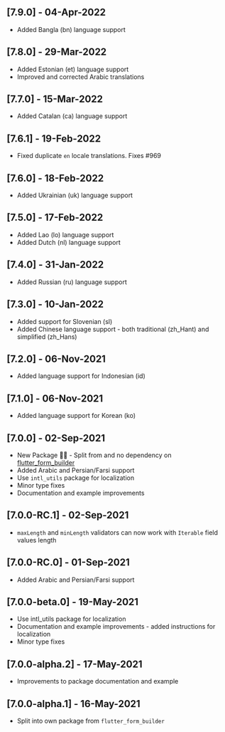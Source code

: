 ## [7.9.0] - 04-Apr-2022
* Added Bangla (bn) language support

## [7.8.0] - 29-Mar-2022
* Added Estonian (et) language support
* Improved and corrected Arabic translations

## [7.7.0] - 15-Mar-2022
* Added Catalan (ca) language support

## [7.6.1] - 19-Feb-2022
* Fixed duplicate `en` locale translations. Fixes #969

## [7.6.0] - 18-Feb-2022
* Added Ukrainian (uk) language support

## [7.5.0] - 17-Feb-2022
* Added Lao (lo) language support
* Added Dutch (nl) language support

## [7.4.0] - 31-Jan-2022
* Added Russian (ru) language support

## [7.3.0] - 10-Jan-2022
* Added support for Slovenian (sl)
* Added Chinese language support - both traditional (zh_Hant) and simplified (zh_Hans)

## [7.2.0] - 06-Nov-2021
* Added language support for Indonesian (id)

## [7.1.0] - 06-Nov-2021
* Added language support for Korean (ko)

## [7.0.0] - 02-Sep-2021
* New Package 🎉🎊 - Split from and no dependency on [flutter_form_builder](https://pub.dev/packages/flutter_form_builder)
* Added Arabic and Persian/Farsi support
* Use `intl_utils` package for localization
* Minor type fixes
* Documentation and example improvements

## [7.0.0-RC.1] - 02-Sep-2021
* `maxLength` and `minLength` validators can now work with `Iterable` field values length

## [7.0.0-RC.0] - 01-Sep-2021
* Added Arabic and Persian/Farsi support

## [7.0.0-beta.0] - 19-May-2021
* Use intl_utils package for localization
* Documentation and example improvements - added instructions for localization
* Minor type fixes

## [7.0.0-alpha.2] - 17-May-2021
* Improvements to package documentation and example

## [7.0.0-alpha.1] - 16-May-2021
* Split into own package from `flutter_form_builder`
